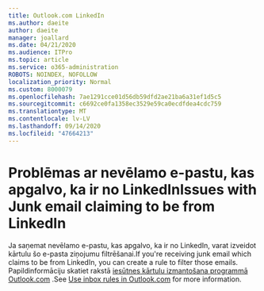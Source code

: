 ```yaml
---
title: Outlook.com LinkedIn
ms.author: daeite
author: daeite
manager: joallard
ms.date: 04/21/2020
ms.audience: ITPro
ms.topic: article
ms.service: o365-administration
ROBOTS: NOINDEX, NOFOLLOW
localization_priority: Normal
ms.custom: 8000079
ms.openlocfilehash: 7ae1291cce01d56db59dfd2ae21ba6a31ef1d5c5
ms.sourcegitcommit: c6692ce0fa1358ec3529e59ca0ecdfdea4cdc759
ms.translationtype: MT
ms.contentlocale: lv-LV
ms.lasthandoff: 09/14/2020
ms.locfileid: "47664213"
---
```

# <a name="issues-with-junk-email-claiming-to-be-from-linkedin"></a><span data-ttu-id="d46f6-102">Problēmas ar nevēlamo e-pastu, kas apgalvo, ka ir no LinkedIn</span><span class="sxs-lookup"><span data-stu-id="d46f6-102">Issues with Junk email claiming to be from LinkedIn</span></span>

<span data-ttu-id="d46f6-103">Ja saņemat nevēlamo e-pastu, kas apgalvo, ka ir no LinkedIn, varat izveidot kārtulu šo e-pasta ziņojumu filtrēšanai.</span><span class="sxs-lookup"><span data-stu-id="d46f6-103">If you're receiving junk email which claims to be from LinkedIn, you can create a rule to filter those emails.</span></span>
<span data-ttu-id="d46f6-104">Papildinformāciju skatiet rakstā [iesūtnes kārtulu izmantošana programmā Outlook.com](https://aka.ms/OutlookComInboxRules) .</span><span class="sxs-lookup"><span data-stu-id="d46f6-104">See [Use inbox rules in Outlook.com](https://aka.ms/OutlookComInboxRules) for more information.</span></span>



